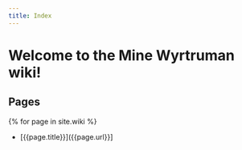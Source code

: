 ```yaml
---
title: Index
---
```


# Welcome to the Mine Wyrtruman wiki!

## Pages

{% for page in site.wiki %}
- [{{page.title}}]({{page.url}}]
